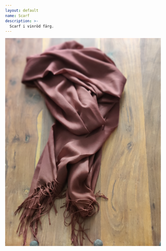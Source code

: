 ```yaml
---
layout: default
name: Scarf
description: >-
  Scarf i vinröd färg.
---
```

![Image](/docs/assets/clothes/scarf/IMG_20240613_151302.jpg)

